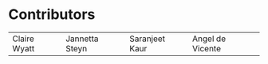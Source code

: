 # Contributors
| | | | |
|---|---|---|---|
|Claire Wyatt| Jannetta Steyn| Saranjeet Kaur|Angel de Vicente|
